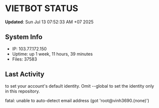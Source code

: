 # VIETBOT STATUS
**Updated**: Sun Jul 13 07:52:33 AM +07 2025

## System Info
- IP: 103.77.172.150
- Uptime: up 1 week, 11 hours, 39 minutes
- Files: 37583

## Last Activity

to set your account's default identity.
Omit --global to set the identity only in this repository.

fatal: unable to auto-detect email address (got 'root@vinh3690.(none)')
